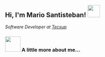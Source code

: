 <!--
**Mariodev27/Mariodev27** is a ✨ _special_ ✨ repository because its `README.md` (this file) appears on your GitHub profile.
-->
<h2> Hi, I'm Mario Santisteban!  <img src = "https://raw.githubusercontent.com/MartinHeinz/MartinHeinz/master/wave.gif" width = 40px></h2>
<!-- <img align='right' src="https://media.giphy.com/media/KJmbSTSyIzetubNgJ5/giphy.gif" width="350"> -->
<p><em>Software Developer at <a href="https://www.tecsup.edu.pe">Tecsup</a></br>

</em></p>
### <img src="https://media.giphy.com/media/VgCDAzcKvsR6OM0uWg/giphy.gif" width="50"> A little more about me...  


